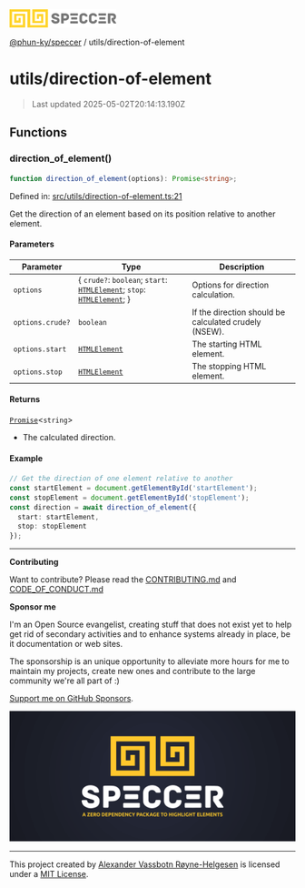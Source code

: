 <div><img alt="SPECCER logo" src="https://raw.githubusercontent.com/phun-ky/speccer/main/public/logo-speccer-horizontal-colored-package.svg?raw=true" style="max-height:32px;"/></div>

[@phun-ky/speccer](../README.md) / utils/direction-of-element

# utils/direction-of-element

> Last updated 2025-05-02T20:14:13.190Z

## Functions

### direction_of_element()

```ts
function direction_of_element(options): Promise<string>;
```

Defined in:
[src/utils/direction-of-element.ts:21](https://github.com/phun-ky/speccer/blob/main/src/utils/direction-of-element.ts#L21)

Get the direction of an element based on its position relative to another
element.

#### Parameters

| Parameter        | Type                                                                                                                                                                                        | Description                                           |
| ---------------- | ------------------------------------------------------------------------------------------------------------------------------------------------------------------------------------------- | ----------------------------------------------------- |
| `options`        | { `crude?`: `boolean`; `start`: [`HTMLElement`](https://developer.mozilla.org/docs/Web/API/HTMLElement); `stop`: [`HTMLElement`](https://developer.mozilla.org/docs/Web/API/HTMLElement); } | Options for direction calculation.                    |
| `options.crude?` | `boolean`                                                                                                                                                                                   | If the direction should be calculated crudely (NSEW). |
| `options.start`  | [`HTMLElement`](https://developer.mozilla.org/docs/Web/API/HTMLElement)                                                                                                                     | The starting HTML element.                            |
| `options.stop`   | [`HTMLElement`](https://developer.mozilla.org/docs/Web/API/HTMLElement)                                                                                                                     | The stopping HTML element.                            |

#### Returns

[`Promise`](https://developer.mozilla.org/docs/Web/JavaScript/Reference/Global_Objects/Promise)<`string`>

- The calculated direction.

#### Example

```ts
// Get the direction of one element relative to another
const startElement = document.getElementById('startElement');
const stopElement = document.getElementById('stopElement');
const direction = await direction_of_element({
  start: startElement,
  stop: stopElement
});
```

---

**Contributing**

Want to contribute? Please read the
[CONTRIBUTING.md](https://github.com/phun-ky/speccer/blob/main/CONTRIBUTING.md)
and
[CODE_OF_CONDUCT.md](https://github.com/phun-ky/speccer/blob/main/CODE_OF_CONDUCT.md)

**Sponsor me**

I'm an Open Source evangelist, creating stuff that does not exist yet to help
get rid of secondary activities and to enhance systems already in place, be it
documentation or web sites.

The sponsorship is an unique opportunity to alleviate more hours for me to
maintain my projects, create new ones and contribute to the large community
we're all part of :)

[Support me on GitHub Sponsors](https://github.com/sponsors/phun-ky).

![Speccer banner, with logo and slogan: A zero dependency package to annotate or highlight elements](https://github.com/phun-ky/speccer/blob/main/public/speccer-banner.png?raw=true)

---

This project created by [Alexander Vassbotn Røyne-Helgesen](http://phun-ky.net)
is licensed under a [MIT License](https://choosealicense.com/licenses/mit/).
